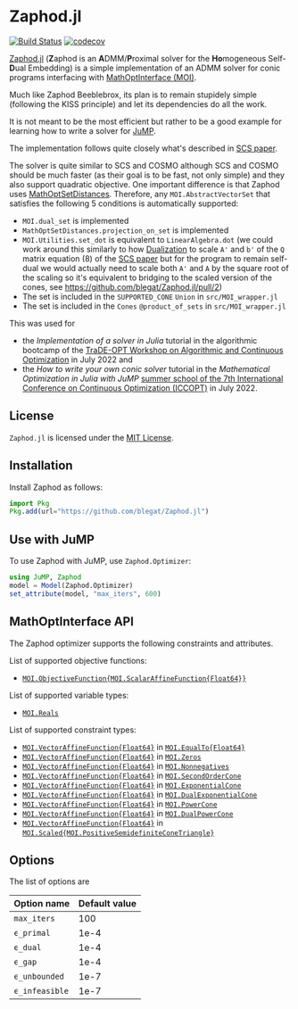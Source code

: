 # Zaphod.jl

[![Build Status](https://github.com/blegat/Zaphod.jl/actions/workflows/ci.yml/badge.svg?branch=main)](https://github.com/blegat/Zaphod.jl/actions?query=workflow%3ACI)
[![codecov](https://codecov.io/gh/blegat/Zaphod.jl/branch/main/graph/badge.svg)](https://codecov.io/gh/blegat/Zaphod.jl)

[Zaphod.jl](https://github.com/blegat/Zaphod.jl) (**Z**aphod is an  **A**DMM/**P**roximal solver for the **Ho**mogeneous Self-**D**ual Embedding) is a simple implementation of an ADMM solver
for conic programs interfacing with [MathOptInterface (MOI)](https://github.com/jump-dev/MathOptInterface.jl).

Much like Zaphod Beeblebrox, its plan is to remain stupidely simple (following the KISS principle) and let its dependencies do all the work.

It is not meant to be the most efficient but rather to be a good example for learning how to write a solver
for [JuMP](https://github.com/jump-dev/JuMP.jl).

The implementation follows quite closely what's described in [SCS paper](https://web.stanford.edu/~boyd/papers/scs.html).

The solver is quite similar to SCS and COSMO although SCS and COSMO should be much faster (as their goal is to be fast, not only simple) and they also support quadratic objective.
One important difference is that Zaphod uses [MathOptSetDistances](https://github.com/matbesancon/MathOptSetDistances.jl).
Therefore, any `MOI.AbstractVectorSet` that satisfies the following 5 conditions is automatically supported:
* `MOI.dual_set` is implemented
* `MathOptSetDistances.projection_on_set` is implemented
* `MOI.Utilities.set_dot` is equivalent to `LinearAlgebra.dot` (we could work around this similarly to how [Dualization](https://github.com/jump-dev/Dualization.jl) to scale `A'` and `b'` of the `Q` matrix equation (8) of the [SCS paper](https://web.stanford.edu/~boyd/papers/scs.html) but for the program to remain self-dual we would actually need to scale both `A'` and `A` by the square root of the scaling so it's equivalent to bridging to the scaled version of the cones, see https://github.com/blegat/Zaphod.jl/pull/2)
* The set is included in the `SUPPORTED_CONE` `Union` in `src/MOI_wrapper.jl`
* The set is included in the `Cones` `@product_of_sets` in `src/MOI_wrapper.jl`

This was used for
* the *Implementation of a solver in Julia* tutorial in the algorithmic bootcamp of the [TraDE-OPT Workshop on Algorithmic and Continuous Optimization](https://trade-opt-itn.eu/workshop-program.html) in July 2022 and
* the *How to write your own conic solver* tutorial in the *Mathematical Optimization in Julia with JuMP* [summer school of the 7th International Conference on Continuous Optimization (ICCOPT)](https://iccopt2022.lehigh.edu/summer-school/summer-school-program/) in July 2022.

## License

`Zaphod.jl` is licensed under the [MIT License](https://github.com/blegat/Zaphod.jl/blob/master/LICENSE.md).

## Installation

Install Zaphod as follows:
```julia
import Pkg
Pkg.add(url="https://github.com/blegat/Zaphod.jl")
```

## Use with JuMP

To use Zaphod with JuMP, use `Zaphod.Optimizer`:

```julia
using JuMP, Zaphod
model = Model(Zaphod.Optimizer)
set_attribute(model, "max_iters", 600)
```

## MathOptInterface API

The Zaphod optimizer supports the following constraints and attributes.

List of supported objective functions:

 * [`MOI.ObjectiveFunction{MOI.ScalarAffineFunction{Float64}}`](@ref)

List of supported variable types:

 * [`MOI.Reals`](@ref)

List of supported constraint types:

 * [`MOI.VectorAffineFunction{Float64}`](@ref) in [`MOI.EqualTo{Float64}`](@ref)
 * [`MOI.VectorAffineFunction{Float64}`](@ref) in [`MOI.Zeros`](@ref)
 * [`MOI.VectorAffineFunction{Float64}`](@ref) in [`MOI.Nonnegatives`](@ref)
 * [`MOI.VectorAffineFunction{Float64}`](@ref) in [`MOI.SecondOrderCone`](@ref)
 * [`MOI.VectorAffineFunction{Float64}`](@ref) in [`MOI.ExponentialCone`](@ref)
 * [`MOI.VectorAffineFunction{Float64}`](@ref) in [`MOI.DualExponentialCone`](@ref)
 * [`MOI.VectorAffineFunction{Float64}`](@ref) in [`MOI.PowerCone`](@ref)
 * [`MOI.VectorAffineFunction{Float64}`](@ref) in [`MOI.DualPowerCone`](@ref)
 * [`MOI.VectorAffineFunction{Float64}`](@ref) in [`MOI.Scaled{MOI.PositiveSemidefiniteConeTriangle}`](@ref)

## Options

The list of options are

| Option name    | Default value |
|----------------|---------------|
| `max_iters`    | 100           |
| `ϵ_primal`     | 1e-4          |
| `ϵ_dual`       | 1e-4          |
| `ϵ_gap`        | 1e-4          |
| `ϵ_unbounded`  | 1e-7          |
| `ϵ_infeasible` | 1e-7          |
